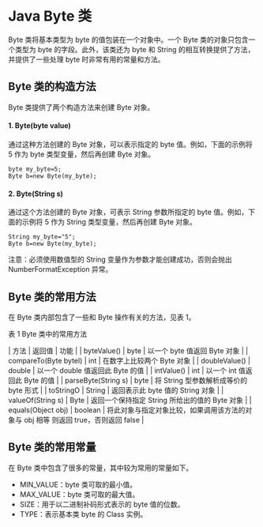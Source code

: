 # Java Byte 类

Byte 类将基本类型为 byte 的值包装在一个对象中。一个 Byte 类的对象只包含一个类型为 byte 的字段。此外，该类还为 byte 和 String 的相互转换提供了方法，并提供了一些处理 byte 时非常有用的常量和方法。

## Byte 类的构造方法

Byte 类提供了两个构造方法来创建 Byte 对象。

#### 1\. Byte(byte value)

通过这种方法创建的 Byte 对象，可以表示指定的 byte 值。例如，下面的示例将 5 作为 byte 类型变量，然后再创建 Byte 对象。

```
byte my_byte=5;
Byte b=new Byte(my_byte);
```

#### 2\. Byte(String s)

通过这个方法创建的 Byte 对象，可表示 String 参数所指定的 byte 值。例如，下面的示例将 5 作为 String 类型变量，然后再创建 Byte 对象。

```
String my_byte="5";
Byte b=new Byte(my_byte);
```

注意：必须使用数值型的 String 变量作为参数才能创建成功，否则会抛出 NumberFormatException 异常。

## Byte 类的常用方法

在 Byte 类内部包含了一些和 Byte 操作有关的方法，见表 1。

表 1 Byte 类中的常用方法

| 方法 | 返回值 | 功能 |
| byteValue() | byte | 以一个 byte 值返回 Byte 对象 |
| compareTo(Byte bytel) | int | 在数字上比较两个 Byte 对象 |
| doubleValue() | double | 以一个 double 值返回此 Byte 的值 |
| intValue() | int | 以一个 int 值返回此 Byte 的值 |
| parseByte(String s) | byte | 将 String 型参数解析成等价的 byte 形式 |
| toStringO | String | 返回表示此 byte 值的 String 对象 |
| valueOf(String s) | Byte | 返回一个保持指定 String 所给出的值的 Byte 对象 |
| equals(Object obj) | boolean | 将此对象与指定对象比较，如果调用该方法的对象与 obj 相等 则返回 true，否则返回 false |

## Byte 类的常用常量

在 Byte 类中包含了很多的常量，其中较为常用的常量如下。

*   MIN_VALUE：byte 类可取的最小值。
*   MAX_VALUE：byte 类可取的最大值。
*   SIZE：用于以二进制补码形式表示的 byte 值的位数。
*   TYPE：表示基本类 byte 的 Class 实例。